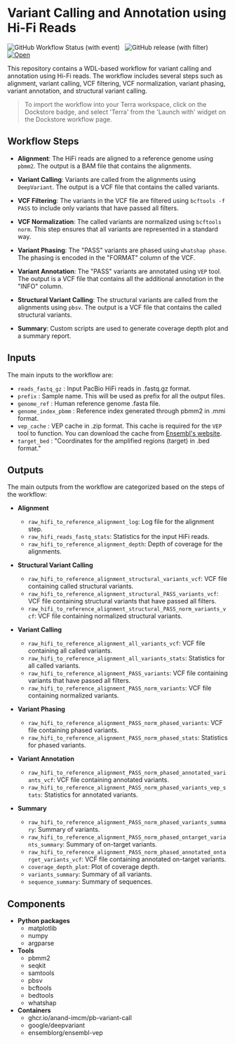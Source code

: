 # Variant Calling and Annotation using Hi-Fi Reads

![GitHub Workflow Status (with event)](https://img.shields.io/github/actions/workflow/status/anand-imcm/pb-variant-call/publish.yml)&nbsp;&nbsp;
![GitHub release (with filter)](https://img.shields.io/github/v/release/anand-imcm/pb-variant-call)&nbsp;&nbsp;
[![Open](https://img.shields.io/badge/Open-Dockstore-blue)](https://dockstore.org/workflows/github.com/anand-imcm/pb-variant-call:main?tab=info)

This repository contains a WDL-based workflow for variant calling and annotation using Hi-Fi reads. The workflow includes several steps such as alignment, variant calling, VCF filtering, VCF normalization, variant phasing, variant annotation, and structural variant calling.

> To import the workflow into your Terra workspace, click on the Dockstore badge, and select 'Terra' from the 'Launch with' widget on the Dockstore workflow page.

## Workflow Steps

- **Alignment**: The HiFi reads are aligned to a reference genome using `pbmm2`. The output is a BAM file that contains the alignments.

- **Variant Calling**: Variants are called from the alignments using `DeepVariant`. The output is a VCF file that contains the called variants.

- **VCF Filtering**: The variants in the VCF file are filtered using `bcftools -f PASS` to include only variants that have passed all filters.

- **VCF Normalization**: The called variants are normalized using `bcftools norm`. This step ensures that all variants are represented in a standard way.

- **Variant Phasing**: The "PASS" variants are phased using `whatshap phase`. The phasing is encoded in the "FORMAT" column of the VCF.

- **Variant Annotation**: The "PASS" variants are annotated using `VEP` tool. The output is a VCF file that contains all the additional annotation in the "INFO" column.

- **Structural Variant Calling**: The structural variants are called from the alignments using `pbsv`. The output is a VCF
  file that contains the called structural variants.

- **Summary**: Custom scripts are used to generate coverage depth plot and a summary report.

## Inputs

The main inputs to the workflow are:

- `reads_fastq_gz` : Input PacBio HiFi reads in .fastq.gz format.
- `prefix` : Sample name. This will be used as prefix for all the output files.
- `genome_ref` : Human reference genome .fasta file.
- `genome_index_pbmm` : Reference index generated through pbmm2 in .mmi format.
- `vep_cache` : VEP cache in .zip format. This cache is required for the `VEP` tool to function. You can download the cache from [Ensembl's website](https://www.ensembl.org/info/docs/tools/vep/script/vep_cache.html#cache).
- `target_bed` : "Coordinates for the amplified regions (target) in .bed format."

## Outputs

The main outputs from the workflow are categorized based on the steps of the workflow:

- **Alignment**

  - `raw_hifi_to_reference_alignment_log`: Log file for the alignment step.
  - `raw_hifi_reads_fastq_stats`: Statistics for the input HiFi reads.
  - `raw_hifi_to_reference_alignment_depth`: Depth of coverage for the alignments.

- **Structural Variant Calling**

  - `raw_hifi_to_reference_alignment_structural_variants_vcf`: VCF file containing called structural variants.
  - `raw_hifi_to_reference_alignment_structural_PASS_variants_vcf`: VCF file containing structural variants that have passed all filters.
  - `raw_hifi_to_reference_alignment_structural_PASS_norm_variants_vcf`: VCF file containing normalized structural variants.

- **Variant Calling**

  - `raw_hifi_to_reference_alignment_all_variants_vcf`: VCF file containing all called variants.
  - `raw_hifi_to_reference_alignment_all_variants_stats`: Statistics for all called variants.
  - `raw_hifi_to_reference_alignment_PASS_variants`: VCF file containing variants that have passed all filters.
  - `raw_hifi_to_reference_alignment_PASS_norm_variants`: VCF file containing normalized variants.

- **Variant Phasing**

  - `raw_hifi_to_reference_alignment_PASS_norm_phased_variants`: VCF file containing phased variants.
  - `raw_hifi_to_reference_alignment_PASS_norm_phased_stats`: Statistics for phased variants.

- **Variant Annotation**

  - `raw_hifi_to_reference_alignment_PASS_norm_phased_annotated_variants_vcf`: VCF file containing annotated variants.
  - `raw_hifi_to_reference_alignment_PASS_norm_phased_variants_vep_stats`: Statistics for annotated variants.

- **Summary**
  - `raw_hifi_to_reference_alignment_PASS_norm_phased_variants_summary`: Summary of variants.
  - `raw_hifi_to_reference_alignment_PASS_norm_phased_ontarget_variants_summary`: Summary of on-target variants.
  - `raw_hifi_to_reference_alignment_PASS_norm_phased_annotated_ontarget_variants_vcf`: VCF file containing annotated on-target variants.
  - `coverage_depth_plot`: Plot of coverage depth.
  - `variants_summary`: Summary of all variants.
  - `sequence_summary`: Summary of sequences.

## Components

- **Python packages**
  - matplotlib
  - numpy
  - argparse
- **Tools**
  - pbmm2
  - seqkit
  - samtools
  - pbsv
  - bcftools
  - bedtools
  - whatshap
- **Containers**
  - ghcr.io/anand-imcm/pb-variant-call
  - google/deepvariant
  - ensemblorg/ensembl-vep
